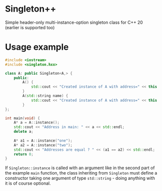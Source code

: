 # Singleton++
Simple header-only multi-instance-option singleton class for C++ 20 (earlier is supported too)

# Usage example
```c++
#include <iostream>
#include <singleton.hxx>

class A: public Singleton<A,> {
	public:
		A() {
			std::cout << "Created instance of A with address=" << this << std::endl;
		}
		A(std::string name) {
			std::cout << "Created instance of A with address=" << this << " and name=" << name << std::endl;
		}
};

int main(void) {
	A* a = A::instance();
	std::cout << "Address in main: " << a << std::endl;
	delete a;
	
	A* a1 = A::instance("one");
	A* a2 = A::instance("two");
	std::cout << "Addresses are equal ? " << (a1 == a2) << std::endl;
	return 0;
}
```

If `Singleton::instance` is called with an argument like in the second part of the example `main` function, the class inheriting from `Singleton` must define a constructor taking one argument of type `std::string` - doing anything with it is of course optional.
